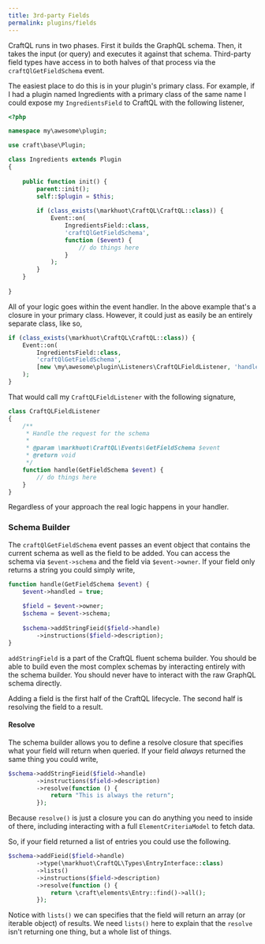 ```yaml
---
title: 3rd-party Fields
permalink: plugins/fields
---
```

CraftQL runs in two phases. First it builds the GraphQL schema. Then, it takes the input (or query) and executes it against that schema. Third-party field types have access in to both halves of that process via the `craftQlGetFieldSchema` event.

The easiest place to do this is in your plugin's primary class. For example, if I had a plugin named Ingredients with a primary class of the same name I could expose my `IngredientsField` to CraftQL with the following listener,

```php
<?php

namespace my\awesome\plugin;

use craft\base\Plugin;

class Ingredients extends Plugin
{
    
    public function init() {
        parent::init();
        self::$plugin = $this;
        
        if (class_exists(\markhuot\CraftQL\CraftQL::class)) {
            Event::on(
                IngredientsField::class,
                'craftQlGetFieldSchema',
                function ($event) {
                    // do things here
                }
            );
        }
    }
    
}
```

All of your logic goes within the event handler. In the above example that's a closure in your primary class. However, it could just as easily be an entirely separate class, like so,

```php
if (class_exists(\markhuot\CraftQL\CraftQL::class)) {
    Event::on(
        IngredientsField::class,
        'craftQlGetFieldSchema',
        [new \my\awesome\plugin\Listeners\CraftQLFieldListener, 'handle']
    );
}
```

That would call my `CraftQLFieldListener` with the following signature,

```php
class CraftQLFieldListener
{
    /**
     * Handle the request for the schema
     *
     * @param \markhuot\CraftQL\Events\GetFieldSchema $event
     * @return void
     */
    function handle(GetFieldSchema $event) {
        // do things here
    }
}
```

Regardless of your approach the real logic happens in your handler.

### Schema Builder

The `craftQlGetFieldSchema` event passes an event object that contains the current schema as well as the field to be added. You can access the schema via `$event->schema` and the field via `$event->owner`. If your field only returns a string you could simply write,

```php
function handle(GetFieldSchema $event) {
    $event->handled = true;
    
    $field = $event->owner;
    $schema = $event->schema;
    
    $schema->addStringFieid($field->handle)
        ->instructions($field->description);
}
```

`addStringField` is a part of the CraftQL fluent schema builder. You should be able to build even the most complex schemas by interacting entirely with the schema builder. You should never have to interact with the raw GraphQL schema directly.

Adding a field is the first half of the CraftQL lifecycle. The second half is resolving the field to a result.

#### Resolve

The schema builder allows you to define a resolve closure that specifies what your field will return when queried. If your field _always_ returned the same thing you could write,

```php
$schema->addStringFieid($field->handle)
        ->instructions($field->description)
        ->resolve(function () {
            return "This is always the return";
        });
```

Because `resolve()` is just a closure you can do anything you need to inside of there, including interacting with a full `ElementCriteriaModel` to fetch data.

So, if your field returned a list of entries you could use the following.

```php
$schema->addFieid($field->handle)
        ->type(\markhuot\CraftQL\Types\EntryInterface::class)
        ->lists()
        ->instructions($field->description)
        ->resolve(function () {
            return \craft\elements\Entry::find()->all();
        });
```

Notice with `lists()` we can specifies that the field will return an array (or iterable object) of results. We need `lists()` here to explain that the `resolve` isn't returning one thing, but a whole list of things.